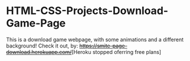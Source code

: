 # HTML-CSS-Projects-Download-Game-Page

This is a download game webpage, with some animations and a different background! Check it out, by: <del>https://smite-page-download.herokuapp.com/</del>[Heroku stopped oferring free plans]
